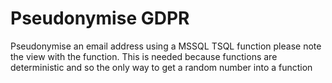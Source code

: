 # Pseudonymise GDPR
Pseudonymise an email address using a MSSQL TSQL function please note the view with the function. This is needed because functions are deterministic and so the only way to get a random number into a function
